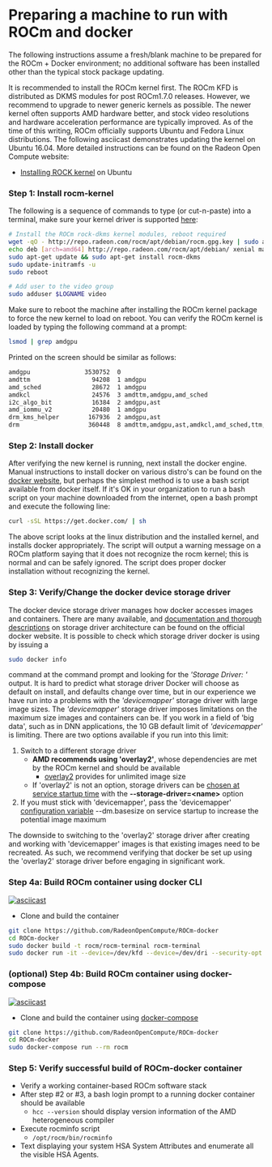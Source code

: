 # Preparing a machine to run with ROCm and docker

The following instructions assume a fresh/blank machine to be prepared for the ROCm + Docker environment; no additional software has been installed other than the typical stock package updating.

It is recommended to install the ROCm kernel first. The ROCm KFD is distributed as DKMS modules for post ROCm1.7.0 releases. However, we recommend to upgrade to newer generic kernels as possible. The newer kernel often supports AMD hardware better, and stock video resolutions and hardware acceleration performance are typically improved. As of the time of this writing, ROCm officially supports Ubuntu and Fedora Linux distributions.  The following asciicast demonstrates updating the kernel on Ubuntu 16.04.  More detailed instructions can be found on the Radeon Open Compute website:
* [Installing ROCK kernel](https://github.com/RadeonOpenCompute/ROCm#debian-repository---apt-get) on Ubuntu

### Step 1: Install rocm-kernel
The following is a sequence of commands to type (or cut-n-paste) into a terminal, make sure your kernel driver is supported [here](https://github.com/RadeonOpenCompute/ROCm#supported-operating-systems):

```bash
# Install the ROCm rock-dkms kernel modules, reboot required
wget -qO - http://repo.radeon.com/rocm/apt/debian/rocm.gpg.key | sudo apt-key add -
echo deb [arch=amd64] http://repo.radeon.com/rocm/apt/debian/ xenial main | sudo tee /etc/apt/sources.list.d/rocm.list
sudo apt-get update && sudo apt-get install rocm-dkms
sudo update-initramfs -u
sudo reboot

# Add user to the video group
sudo adduser $LOGNAME video
```
Make sure to reboot the machine after installing the ROCm kernel package to force the new kernel to load on reboot.  You can verify the ROCm kernel is loaded by typing the following command at a prompt:

```bash
lsmod | grep amdgpu
```

Printed on the screen should be similar as follows:
```bash
amdgpu               3530752  0
amdttm                 94208  1 amdgpu
amd_sched              28672  1 amdgpu
amdkcl                 24576  3 amdttm,amdgpu,amd_sched
i2c_algo_bit           16384  2 amdgpu,ast
amd_iommu_v2           20480  1 amdgpu
drm_kms_helper        167936  2 amdgpu,ast
drm                   360448  8 amdttm,amdgpu,ast,amdkcl,amd_sched,ttm,drm_kms_helper
```

### Step 2: Install docker
After verifying the new kernel is running, next install the docker engine.  Manual instructions to install docker on various distro's can be found on the [docker website](https://docs.docker.com/engine/installation/linux/), but perhaps the simplest method is to use a bash script available from docker itself.  If it's OK in your organization to run a bash script on your machine downloaded from the internet, open a bash prompt and execute the following line:

```bash
curl -sSL https://get.docker.com/ | sh
```

The above script looks at the linux distribution and the installed kernel, and installs docker appropriately.  The script will output a warning message on a ROCm platform saying that it does not recognize the rocm kernel; this is normal and can be safely ignored.  The script does proper docker installation without recognizing the kernel.

### Step 3: Verify/Change the docker device storage driver
The docker device storage driver manages how docker accesses images and containers.  There are many available, and [documentation and thorough descriptions](https://docs.docker.com/engine/userguide/storagedriver/imagesandcontainers/) on storage driver architecture can be found on the official docker website.  It is possible to check which storage driver docker is using by issuing a

```bash
sudo docker info
```

command at the command prompt and looking for the *'Storage Driver: '* output.  It is hard to predict what storage driver Docker will choose as default on install, and defaults change over time, but in our experience we have run into a problems with the *'devicemapper'* storage driver with large image sizes.  The *'devicemapper'* storage driver imposes limitations on the maximum size images and containers can be.  If you work in a field of 'big data', such as in DNN applications, the 10 GB default limit of *'devicemapper'* is limiting.  There are two options available if you run into this limit:

1.  Switch to a different storage driver
    * **AMD recommends using 'overlay2'**, whose dependencies are met by the ROCm kernel and should be available
      * [overlay2](https://docs.docker.com/engine/userguide/storagedriver/overlayfs-driver/) provides for unlimited image size
    * If 'overlay2' is not an option, storage drivers can be [chosen at service startup time](https://docs.docker.com/engine/userguide/storagedriver/selectadriver/) with the **--storage-driver=&lt;name&gt;** option
2.  If you must stick with 'devicemapper', pass the 'devicemapper' [configuration variable](https://docs.docker.com/engine/reference/commandline/dockerd/) --dm.basesize on service startup to increase the potential image maximum

The downside to switching to the 'overlay2' storage driver after creating and working with 'devicemapper' images is that existing images need to be recreated.  As such, we recommend verifying that docker be set up using the 'overlay2' storage driver before engaging in significant work.

### Step 4a: Build ROCm container using docker CLI
[![asciicast](https://asciinema.org/a/5u0d81txy9tskiitcispluw9v.png)](https://asciinema.org/a/5u0d81txy9tskiitcispluw9v)

* Clone and build the container

```bash
git clone https://github.com/RadeonOpenCompute/ROCm-docker
cd ROCm-docker
sudo docker build -t rocm/rocm-terminal rocm-terminal
sudo docker run -it --device=/dev/kfd --device=/dev/dri --security-opt seccomp=unconfined --group-add video rocm/rocm-terminal
```

### (optional) Step 4b: Build ROCm container using docker-compose
[![asciicast](https://asciinema.org/a/77cfxjz9ilt2x9ck27r9vanu7.png)](https://asciinema.org/a/77cfxjz9ilt2x9ck27r9vanu7)

* Clone and build the container using [docker-compose](https://docs.docker.com/compose/install/)

```bash
git clone https://github.com/RadeonOpenCompute/ROCm-docker
cd ROCm-docker
sudo docker-compose run --rm rocm
```
### Step 5: Verify successful build of ROCm-docker container
*  Verify a working container-based ROCm software stack
  * After step #2 or #3, a bash login prompt to a running docker container should be available
      * `hcc --version` should display version information of the AMD heterogeneous compiler
  * Execute rocminfo script
      * `/opt/rocm/bin/rocminfo`
  * Text displaying your system HSA System Attributes and enumerate all the visible HSA Agents. 
